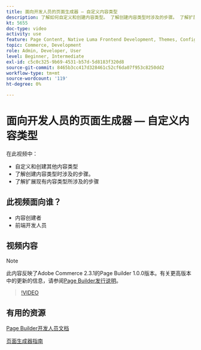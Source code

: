 ```yaml
---
title: 面向开发人员的页面生成器 — 自定义内容类型
description: 了解如何自定义和创建内容类型。 了解创建内容类型时涉及的步骤​。 了解扩展现有内容类型所涉及的步骤。
kt: 5655
doc-type: video
activity: use
feature: Page Content, Native Luma Frontend Development, Themes, Configuration
topic: Commerce, Development
role: Admin, Developer, User
level: Beginner, Intermediate
exl-id: c5c0c325-9b69-4531-b57d-5d8183f320d8
source-git-commit: 8465b3cc417d328461c52cf6da07f953c8250dd2
workflow-type: tm+mt
source-wordcount: '119'
ht-degree: 0%

---
```


# 面向开发人员的页面生成器 — 自定义内容类型

在此视频中：

- 自定义和创建其他内容类型
- 了解创建内容类型时涉及的步骤&#x200B;。
- 了解扩展现有内容类型所涉及的步骤

## 此视频面向谁？

- 内容创建者
- 前端开发人员

## 视频内容

>[!NOTE]
>
>此内容反映了Adobe Commerce 2.3.1的Page Builder 1.0.0版本。有关更高版本中的更新的信息，请参阅[Page Builder发行说明](https://experienceleague.adobe.com/docs/commerce-admin/page-builder/release-notes.html?lang=zh-Hans)。

>[!VIDEO](https://video.tv.adobe.com/v/3430878?quality=12&learn=on&captions=chi_hans)

## 有用的资源

[Page Builder开发人员文档](https://developer.adobe.com/commerce/frontend-core/page-builder/)

[页面生成器指南](https://experienceleague.adobe.com/docs/commerce-admin/page-builder/introduction.html?lang=zh-Hans)
